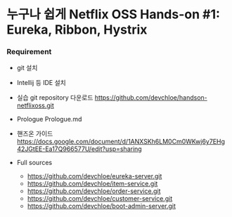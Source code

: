 # 누구나 쉽게 Netflix OSS Hands-on #1: Eureka, Ribbon, Hystrix

### Requirement
- git 설치
- Intellij 등 IDE 설치
- 실습 git repository 다운로드
https://github.com/devchloe/handson-netflixoss.git

- Prologue Prologue.md
- 핸즈온 가이드 https://docs.google.com/document/d/1ANXSKh6LM0Cm0WKwj6y7EHg42JGtEE-Ea17Q966577U/edit?usp=sharing
- Full sources
  - https://github.com/devchloe/eureka-server.git
  - https://github.com/devchloe/item-service.git
  - https://github.com/devchloe/order-service.git
  - https://github.com/devchloe/customer-service.git
  - https://github.com/devchloe/boot-admin-server.git
